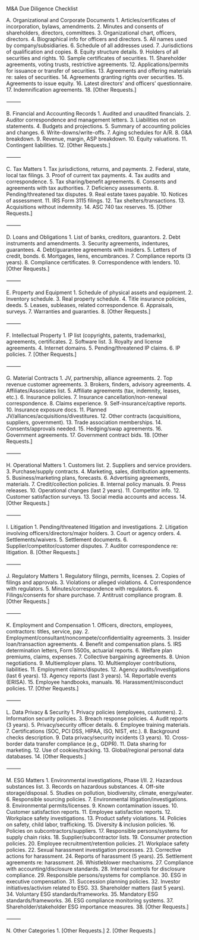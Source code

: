 M&A Due Diligence Checklist

A. Organizational and Corporate Documents
	1.	Articles/certificates of incorporation, bylaws, amendments.
	2.	Minutes and consents of shareholders, directors, committees.
	3.	Organizational chart, officers, directors.
	4.	Biographical info for officers and directors.
	5.	All names used by company/subsidiaries.
	6.	Schedule of all addresses used.
	7.	Jurisdictions of qualification and copies.
	8.	Equity structure details.
	9.	Holders of all securities and rights.
	10.	Sample certificates of securities.
	11.	Shareholder agreements, voting trusts, restrictive agreements.
	12.	Applications/permits for issuance or transfer of securities.
	13.	Agreements and offering materials re: sales of securities.
	14.	Agreements granting rights over securities.
	15.	Agreements to issue equity.
	16.	Latest directors’ and officers’ questionnaire.
	17.	Indemnification agreements.
	18.	[Other Requests.]

⸻

B. Financial and Accounting Records
	1.	Audited and unaudited financials.
	2.	Auditor correspondence and management letters.
	3.	Liabilities not on statements.
	4.	Budgets and projections.
	5.	Summary of accounting policies and changes.
	6.	Write-downs/write-offs.
	7.	Aging schedules for A/R.
	8.	G&A breakdown.
	9.	Revenue, margin, ASP breakdown.
	10.	Equity valuations.
	11.	Contingent liabilities.
	12.	[Other Requests.]

⸻

C. Tax Matters
	1.	Tax jurisdictions, returns, and payments.
	2.	Federal, state, local tax filings.
	3.	Proof of current tax payments.
	4.	Tax audits and correspondence.
	5.	Tax sharing/benefit agreements.
	6.	Consents and agreements with tax authorities.
	7.	Deficiency assessments.
	8.	Pending/threatened tax disputes.
	9.	Real estate taxes payable.
	10.	Notices of assessment.
	11.	IRS Form 3115 filings.
	12.	Tax shelters/transactions.
	13.	Acquisitions without indemnity.
	14.	ASC 740 tax reserves.
	15.	[Other Requests.]

⸻

D. Loans and Obligations
	1.	List of banks, creditors, guarantors.
	2.	Debt instruments and amendments.
	3.	Security agreements, indentures, guarantees.
	4.	Debt/guarantee agreements with insiders.
	5.	Letters of credit, bonds.
	6.	Mortgages, liens, encumbrances.
	7.	Compliance reports (3 years).
	8.	Compliance certificates.
	9.	Correspondence with lenders.
	10.	[Other Requests.]

⸻

E. Property and Equipment
	1.	Schedule of physical assets and equipment.
	2.	Inventory schedule.
	3.	Real property schedule.
	4.	Title insurance policies, deeds.
	5.	Leases, subleases, related correspondence.
	6.	Appraisals, surveys.
	7.	Warranties and guaranties.
	8.	[Other Requests.]

⸻

F. Intellectual Property
	1.	IP list (copyrights, patents, trademarks), agreements, certificates.
	2.	Software list.
	3.	Royalty and license agreements.
	4.	Internet domains.
	5.	Pending/threatened IP claims.
	6.	IP policies.
	7.	[Other Requests.]

⸻

G. Material Contracts
	1.	JV, partnership, alliance agreements.
	2.	Top revenue customer agreements.
	3.	Brokers, finders, advisory agreements.
	4.	Affiliates/Associates list.
	5.	Affiliate agreements (tax, indemnity, leases, etc.).
	6.	Insurance policies.
	7.	Insurance cancellation/non-renewal correspondence.
	8.	Claims experience.
	9.	Self-insurance/captive reports.
	10.	Insurance exposure docs.
	11.	Planned JV/alliances/acquisitions/divestitures.
	12.	Other contracts (acquisitions, suppliers, government).
	13.	Trade association memberships.
	14.	Consents/approvals needed.
	15.	Hedging/swap agreements.
	16.	Government agreements.
	17.	Government contract bids.
	18.	[Other Requests.]

⸻

H. Operational Matters
	1.	Customers list.
	2.	Suppliers and service providers.
	3.	Purchase/supply contracts.
	4.	Marketing, sales, distribution agreements.
	5.	Business/marketing plans, forecasts.
	6.	Advertising agreements, materials.
	7.	Credit/collection policies.
	8.	Internal policy manuals.
	9.	Press releases.
	10.	Operational changes (last 2 years).
	11.	Competitor info.
	12.	Customer satisfaction surveys.
	13.	Social media accounts and access.
	14.	[Other Requests.]

⸻

I. Litigation
	1.	Pending/threatened litigation and investigations.
	2.	Litigation involving officers/directors/major holders.
	3.	Court or agency orders.
	4.	Settlements/waivers.
	5.	Settlement documents.
	6.	Supplier/competitor/customer disputes.
	7.	Auditor correspondence re: litigation.
	8.	[Other Requests.]

⸻

J. Regulatory Matters
	1.	Regulatory filings, permits, licenses.
	2.	Copies of filings and approvals.
	3.	Violations or alleged violations.
	4.	Correspondence with regulators.
	5.	Minutes/correspondence with regulators.
	6.	Filings/consents for share purchase.
	7.	Antitrust compliance program.
	8.	[Other Requests.]

⸻

K. Employment and Compensation
	1.	Officers, directors, employees, contractors: titles, service, pay.
	2.	Employment/consultant/noncompete/confidentiality agreements.
	3.	Insider loan/transaction agreements.
	4.	Benefit and compensation plans.
	5.	IRS determination letters, Form 5500s, actuarial reports.
	6.	Welfare plan premiums, claims, expenses.
	7.	Collective bargaining agreements.
	8.	Union negotiations.
	9.	Multiemployer plans.
	10.	Multiemployer contributions, liabilities.
	11.	Employment claims/disputes.
	12.	Agency audits/investigations (last 6 years).
	13.	Agency reports (last 3 years).
	14.	Reportable events (ERISA).
	15.	Employee handbooks, manuals.
	16.	Harassment/misconduct policies.
	17.	[Other Requests.]

⸻

L. Data Privacy & Security
	1.	Privacy policies (employees, customers).
	2.	Information security policies.
	3.	Breach response policies.
	4.	Audit reports (3 years).
	5.	Privacy/security officer details.
	6.	Employee training materials.
	7.	Certifications (SOC, PCI DSS, HIPAA, ISO, NIST, etc.).
	8.	Background checks description.
	9.	Data privacy/security incidents (3 years).
	10.	Cross-border data transfer compliance (e.g., GDPR).
	11.	Data sharing for marketing.
	12.	Use of cookies/tracking.
	13.	Global/regional personal data databases.
	14.	[Other Requests.]

⸻

M. ESG Matters
	1.	Environmental investigations, Phase I/II.
	2.	Hazardous substances list.
	3.	Records on hazardous substances.
	4.	Off-site storage/disposal.
	5.	Studies on pollution, biodiversity, climate, energy/water.
	6.	Responsible sourcing policies.
	7.	Environmental litigation/investigations.
	8.	Environmental permits/licenses.
	9.	Known contamination issues.
	10.	Customer satisfaction reports.
	11.	Employee satisfaction reports.
	12.	Workplace safety investigations.
	13.	Product safety violations.
	14.	Policies on safety, child labor, trafficking.
	15.	Diversity & inclusion policies.
	16.	Policies on subcontractors/suppliers.
	17.	Responsible persons/systems for supply chain risks.
	18.	Supplier/subcontractor lists.
	19.	Consumer protection policies.
	20.	Employee recruitment/retention policies.
	21.	Workplace safety policies.
	22.	Sexual harassment investigation processes.
	23.	Corrective actions for harassment.
	24.	Reports of harassment (5 years).
	25.	Settlement agreements re: harassment.
	26.	Whistleblower mechanisms.
	27.	Compliance with accounting/disclosure standards.
	28.	Internal controls for disclosure compliance.
	29.	Responsible persons/systems for compliance.
	30.	ESG in executive compensation.
	31.	Succession planning policies.
	32.	Investor initiatives/activism related to ESG.
	33.	Shareholder matters (last 5 years).
	34.	Voluntary ESG standards/frameworks.
	35.	Mandatory ESG standards/frameworks.
	36.	ESG compliance monitoring systems.
	37.	Shareholder/stakeholder ESG importance measures.
	38.	[Other Requests.]

⸻

N. Other Categories
	1.	[Other Requests.]
	2.	[Other Requests.]